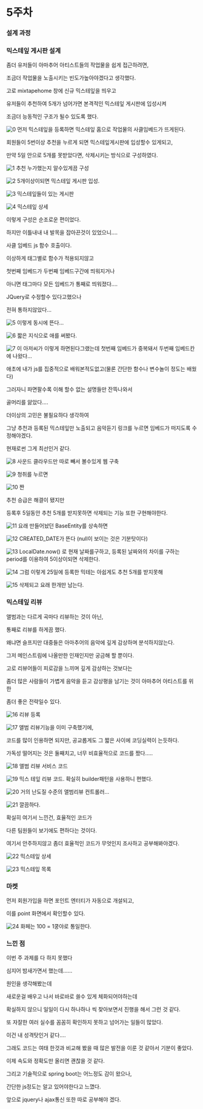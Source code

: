 # 5주차

### 설계 과정

### 믹스테잎 게시판 설계

좀더 유저들이 아마추어 아티스트들의 작업물을 쉽게 접근하려면,

조금더 작업물을 노출시키는 빈도가높아야겠다고 생각했다.

고로 mixtapehome 창에 신규 믹스테잎을 띄우고

유저들이 추천하여 5개가 넘어가면 본격적인 믹스테잎 게시판에 입성시켜

조금더 능동적인 구조가 될수 있도록 했다.

![0](0.png)
먼저 믹스테잎을 등록하면 믹스테잎 홈으로 작업물의 사클임베드가 뜨게된다.

회원들이 5번이상 추천을 누르게 되면 믹스테잎게시판에 입성할수 있게되고,

만약 5일 안으로 5개를 못받았다면, 삭제시키는 방식으로 구성하였다.

![1](1.png)
추천 누가했는지 알수있게끔 구성

![2](2.png)
5개이상이되면 믹스테잎 게시판 입성.

![3](3.png)
믹스테잎들이 있는 게시판

![4](4.png)
믹스테잎 상세

이렇게 구성은 순조로운 편이었다.

하지만 이틀내내 내 발목을 잡아끈것이 있었으니….

사클 임베드 js 함수 호출이다.

이상하게 태그별로 함수가 적용되지않고

첫번째 임베드가 두번째 임베드구간에 띄워지거나

아니면 태그마다 모든 임베드가 통째로 띄워졌다….

JQuery로 수정할수 있다고했으나

전혀 통하지않았다…

![5](5.png)
이렇게 동시에 뜬다…

![6](6.png)
짧은 지식으로 애를 써봤다.

![7](7.png)
이 아저씨가 이렇게 하면된다그랬는데 첫번째 임베드가 중복돼서 두번째 임베드칸에 나왔다…

애초에 내가 js를 집중적으로 배워본적도없고(물론 간단한 함수나 변수놀이 정도는 배웠다)

그러자니 파면팔수록 이해 할수 없는 설명들만 잔뜩나와서

골머리를 앓았다….

더이상의 고민은 불필요하다 생각하여

그냥 추천과 등록된 믹스테잎만 노출되고 음악듣기 링크를 누르면 임베드가 떠지도록 수정해야겠다.

현재로썬 그게 최선인거 같다.

![8](8.png)
사운드 클라우드만 따로 빼서 볼수있게 웹 구축

![9](9.png)
청취를 누르면

![10](10.png)
짠

추천 승급은 해결이 됐지만

등록후 5일동안 추천 5개를 받지못하면 삭제되는 기능 또한 구현해야한다.

![11](11.png)
요래 만들어놨던 BaseEntity를 상속하면

![12](12.png)
CREATED_DATE가 뜬다 (null이 보이는 것은 기분탓이다)

![13](13.png)
LocalDate.now() 로 현재 날짜를구하고, 등록된 날짜와의 차이를 구하는 period를 이용하여 5이상이되면 삭제한다.

![14](14.png)
그럼 이렇게 25일에 등록한 믹테는 아쉽게도 추천 5개를 받지못해

![15](15.png)
삭제되고 요래 한개만 남는다.

### 믹스테잎 리뷰

앨범과는 다르게 곡마다 리뷰하는 것이 아닌,

통째로 리뷰를 하게끔 했다.

왜냐면 슬프지만 대중들은 아마추어의 음악에 깊게 감상하며 분석하지않는다.

그저 메인스트림에 나올만한 인재인지만 궁금해 할 뿐이다.

고로 리뷰어들이 피로감을 느끼며 깊게 감상하는 것보다는

좀더 많은 사람들이 가볍게 음악을 듣고 감상평을 남기는 것이 아마추어 아티스트를 위한

좀더 좋은 전략일수 있다.

![16](16.png)
리뷰 등록

![17](17.png)
앨범 리뷰기능을 이미 구축했기에,

코드를 많이 인용하면 되지만, 공교롭게도 그 짧은 사이에 코딩실력이 는듯하다.

가독성 떨어지는 것은 둘째치고, 너무 비효율적으로 코드를 짰다…..



![18](18.png)
앨범 리뷰 서비스 코드

![19](19.png)
믹스 테잎 리뷰 코드. 확실히 builder패턴을 사용하니 편했다.

![20](20.png)
거의 난도질 수준의 앨범리뷰 컨트롤러…

![21](21.png)
깔끔하다.

확실히 여기서 느낀건, 효율적인 코드가

다른 팀원들이 보기에도 편하다는 것이다.

여기서 안주하지않고 좀더 효율적인 코드가 무엇인지 조사하고 공부해봐야겠다.

![22](22.png)
믹스테잎 상세

![23](23.png)
믹스테잎 목록

### 마켓

먼저 회원가입을 하면 포인트 엔터티가 자동으로 개설되고,

이를 point 화면에서 확인할수 있다.

![24](24.png)
화페는 100 = 1쿵야로 통일한다.

### 느낀 점

이번 주 과제를 다 하지 못했다

심지어 밤새가면서 했는데……

원인을 생각해봤는데

새로운걸 배우고 나서 바로바로 쓸수 있게 체화되어야하는데

확실하지 않으니 일일이 다시 하나하나 씩 찾아보면서 진행을 해서 그런 것 같다.

또 자잘한 여러 실수를 꼼꼼히 확인하지 못하고 넘어가는 일들이 많았다.

이건 내 성격탓인거 같다….

그래도 코드는 여태 한것과 비교해 봤을 때 많은 발전을 이룬 것 같아서 기분이 좋았다.

이제 속도와 정확도만 올리면 괜찮을 것 같다.

그리고 기술적으로 spring boot는 어느정도 감이 왔으나,

간단한 js정도는 알고 있어야한다고 느꼈다.

앞으로 jquery나 ajax통신 또한 따로 공부해야 겠다.